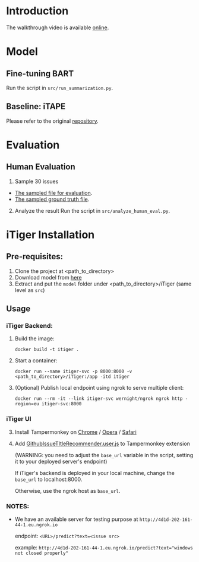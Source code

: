 # Introduction
The walkthrough video is available [online](https://smu-my.sharepoint.com/:v:/g/personal/tingzhang_2019_phdcs_smu_edu_sg/Eb2E0ykaqsFInt3p835L_bEBUlmzEwSXExIOL25OXJbYDA?e=cJ3W7P).

# Model
## Fine-tuning BART
Run the script in `src/run_summarization.py`.

## Baseline: iTAPE
Please refer to the original [repository](https://github.com/imcsq/iTAPE).

# Evaluation
## Human Evaluation
1. Sample 30 issues
- [The sampled file for evaluation](./human-evaluation/sampled-for-evaluation.csv).
- [The sampled ground truth file](./human-evaluation/sampled-ground.csv).

2. Analyze the result
Run the script in `src/analyze_human_eval.py`.


# iTiger Installation
## Pre-requisites:

1. Clone the project at <path_to_directory>
2. Download model from [here](https://smu-my.sharepoint.com/:u:/g/personal/ivanairsan_smu_edu_sg/EaxUXHAlwGtLsKTRSmse48IBq63hI4l-IjrXGLVMj-6Y-A?e=qH6DsU)
3. Extract and put the `model` folder under <path_to_directory>/iTiger (same level as `src`)

## Usage

### iTiger Backend:
1. Build the image: 

    ```docker build -t itiger .```

2. Start a container: 

    ```docker run --name itiger-svc -p 8000:8000 -v <path_to_directory>/iTiger:/app -itd itiger```

3. (Optional) Publish local endpoint using ngrok to serve multiple client:

    ```docker run --rm -it --link itiger-svc wernight/ngrok ngrok http -region=eu itiger-svc:8000```


### iTiger UI
3. Install Tampermonkey on [Chrome](https://chrome.google.com/webstore/detail/tampermonkey/dhdgffkkebhmkfjojejmpbldmpobfkfo?hl=en) / [Opera](https://addons.opera.com/en/extensions/details/tampermonkey-beta/) / [Safari](https://www.tampermonkey.net/?browser=safari)

3. Add [GithubIssueTItleRecommender.user.js](GithubIssueTItleRecommender.user.js) to Tampermonkey extension

   (WARNING: you need to adjust the `base_url` variable in the script, setting it to your deployed server's endpoint)

   If iTiger's backend is deployed in your local machine, change the `base_url` to localhost:8000. 
   
   Otherwise, use the ngrok host as `base_url`.



### NOTES:
* We have an available server for testing purpose at `http://4d1d-202-161-44-1.eu.ngrok.io`

    endpoint: `<URL>/predict?text=<issue src>`
    
    example: `http://4d1d-202-161-44-1.eu.ngrok.io/predict?text="windows not closed properly"`

